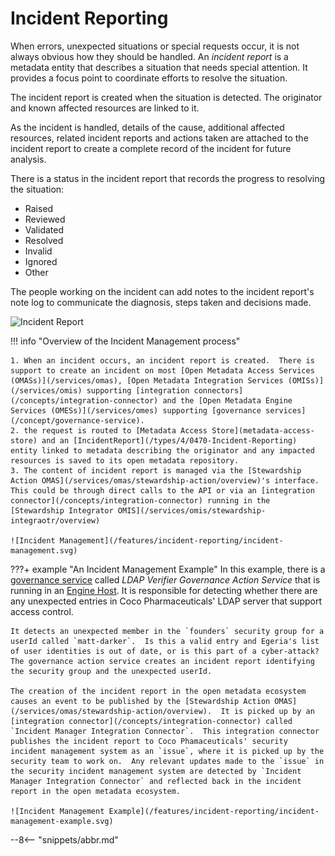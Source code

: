 <!-- SPDX-License-Identifier: CC-BY-4.0 -->
<!-- Copyright Contributors to the ODPi Egeria project 2020. -->

# Incident Reporting

When errors, unexpected situations or special requests occur, it is not always obvious how they should be handled. An *incident report* is a metadata entity that describes a situation that needs special attention. It provides a focus point to coordinate efforts to resolve the situation.

The incident report is created when the situation is detected.  The originator and known affected resources are linked to it.

As the incident is handled, details of the cause, additional affected resources, related incident reports and actions taken are attached to the incident report to create a complete record of the incident for future analysis.

There is a status in the incident report that records the progress to resolving the situation:

* Raised
* Reviewed
* Validated
* Resolved
* Invalid
* Ignored
* Other

The people working on the incident can add notes to the incident report's note log to communicate the diagnosis, steps taken and decisions made.

![Incident Report](/features/incident-reporting/incident-report.svg)

!!! info "Overview of the Incident Management process"

    1. When an incident occurs, an incident report is created.  There is support to create an incident on most [Open Metadata Access Services (OMASs)](/services/omas), [Open Metadata Integration Services (OMISs)](/services/omis) supporting [integration connectors](/concepts/integration-connector) and the [Open Metadata Engine Services (OMESs)](/services/omes) supporting [governance services](/concept/governance-service). 
    2. the request is routed to [Metadata Access Store](metadata-access-store) and an [IncidentReport](/types/4/0470-Incident-Reporting) entity linked to metadata describing the originator and any impacted resources is saved to its open metadata repository.
    3. The content of incident report is managed via the [Stewardship Action OMAS](/services/omas/stewardship-action/overview)'s interface.  This could be through direct calls to the API or via an [integration connector](/concepts/integration-connector) running in the [Stewardship Integrator OMIS](/services/omis/stewardship-integraotr/overview)

    ![Incident Management](/features/incident-reporting/incident-management.svg)


???+ example "An Incident Management Example"
    In this example, there is a [governance service](/concepts/governance-service) called *LDAP Verifier Governance Action Service* that is running in an [Engine Host](/concepts/engine-host).  It is responsible for detecting whether there are any unexpected entries in Coco Pharmaceuticals' LDAP server that support access control.

    It detects an unexpected member in the `founders` security group for a userId called `matt-darker`.  Is this a valid entry and Egeria's list of user identities is out of date, or is this part of a cyber-attack?  The governance action service creates an incident report identifying the security group and the unexpected userId.

    The creation of the incident report in the open metadata ecosystem causes an event to be published by the [Stewardship Action OMAS](/services/omas/stewardship-action/overview).  It is picked up by an [integration connector](/concepts/integration-connector) called `Incident Manager Integration Connector`.  This integration connector publishes the incident report to Coco Phamaceuticals' security incident management system as an `issue`, where it is picked up by the security team to work on.  Any relevant updates made to the `issue` in the security incident management system are detected by `Incident Manager Integration Connector` and reflected back in the incident report in the open metadata ecosystem.

    ![Incident Management Example](/features/incident-reporting/incident-management-example.svg)

--8<-- "snippets/abbr.md"